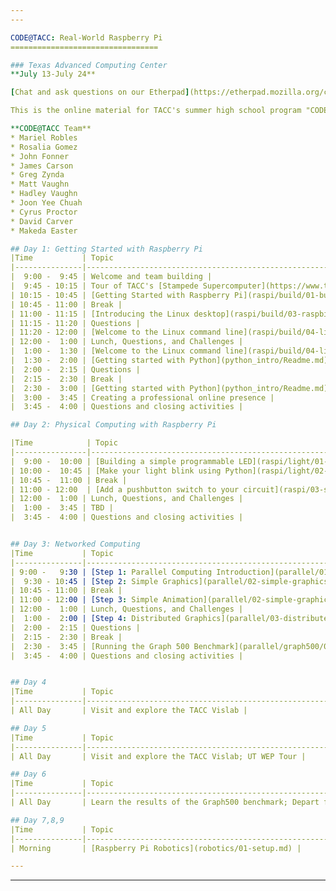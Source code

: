 ```yaml
---
---

CODE@TACC: Real-World Raspberry Pi
=================================

### Texas Advanced Computing Center
**July 13-July 24**

[Chat and ask questions on our Etherpad](https://etherpad.mozilla.org/code-at-tacc)

This is the online material for TACC's summer high school program "CODE@TACC" in which students will build a Linux computer then learn how to connect it to the world and create their own inventions.

**CODE@TACC Team**
* Mariel Robles
* Rosalia Gomez
* John Fonner
* James Carson
* Greg Zynda
* Matt Vaughn
* Hadley Vaughn
* Joon Yee Chuah
* Cyrus Proctor
* David Carver
* Makeda Easter

## Day 1: Getting Started with Raspberry Pi
|Time           | Topic                                                        |
|---------------|--------------------------------------------------------------|
|  9:00 -  9:45 | Welcome and team building |
|  9:45 - 10:15 | Tour of TACC's [Stampede Supercomputer](https://www.tacc.utexas.edu/stampede/) |
| 10:15 - 10:45 | [Getting Started with Raspberry Pi](raspi/build/01-build.md) |
| 10:45 - 11:00 | Break |
| 11:00 - 11:15 | [Introducing the Linux desktop](raspi/build/03-raspbian-desktop.md) |
| 11:15 - 11:20 | Questions |
| 11:20 - 12:00 | [Welcome to the Linux command line](raspi/build/04-linux-101.md) |
| 12:00 -  1:00 | Lunch, Questions, and Challenges |
|  1:00 -  1:30 | [Welcome to the Linux command line](raspi/build/04-linux-101.md) |
|  1:30 -  2:00 | [Getting started with Python](python_intro/Readme.md) |
|  2:00 -  2:15 | Questions |
|  2:15 -  2:30 | Break |
|  2:30 -  3:00 | [Getting started with Python](python_intro/Readme.md) |
|  3:00 -  3:45 | Creating a professional online presence |
|  3:45 -  4:00 | Questions and closing activities |

## Day 2: Physical Computing with Raspberry Pi

|Time            | Topic                                                         |
|----------------|---------------------------------------------------------------|
|  9:00 -  10:00 | [Building a simple programmable LED](raspi/light/01-led.md) |
| 10:00 -  10:45 | [Make your light blink using Python](raspi/light/02-programming.md) |
| 10:45 -  11:00 | Break |
| 11:00 - 12:00  | [Add a pushbutton switch to your circuit](raspi/03-switch.md) |
| 12:00 -  1:00 | Lunch, Questions, and Challenges |
|  1:00 -  3:45 | TBD |
|  3:45 -  4:00 | Questions and closing activities |


## Day 3: Networked Computing
|Time           | Topic                                                        |
|---------------|--------------------------------------------------------------|
| 9:00 -   9:30 | [Step 1: Parallel Computing Introduction](parallel/01-introduction.md) |
|  9:30 - 10:45 | [Step 2: Simple Graphics](parallel/02-simple-graphics.md) |
| 10:45 - 11:00 | Break |
| 11:00 - 12:00 | [Step 3: Simple Animation](parallel/02-simple-graphics.md) |
| 12:00 -  1:00 | Lunch, Questions, and Challenges |
|  1:00 -  2:00 | [Step 4: Distributed Graphics](parallel/03-distributed-graphics.md) |
|  2:00 -  2:15 | Questions |
|  2:15 -  2:30 | Break |
|  2:30 -  3:45 | [Running the Graph 500 Benchmark](parallel/graph500/01-graph500.md) |
|  3:45 -  4:00 | Questions and closing activities |


## Day 4
|Time           | Topic                                                        |
|---------------|--------------------------------------------------------------|
| All Day       | Visit and explore the TACC Vislab |

## Day 5
|Time           | Topic                                                        |
|---------------|--------------------------------------------------------------|
| All Day       | Visit and explore the TACC Vislab; UT WEP Tour |

## Day 6
|Time           | Topic                                                        |
|---------------|--------------------------------------------------------------|
| All Day       | Learn the results of the Graph500 benchmark; Depart for field trip |

## Day 7,8,9
|Time           | Topic                                                        |
|---------------|--------------------------------------------------------------|
| Morning       | [Raspberry Pi Robotics](robotics/01-setup.md) |

---
```

---
